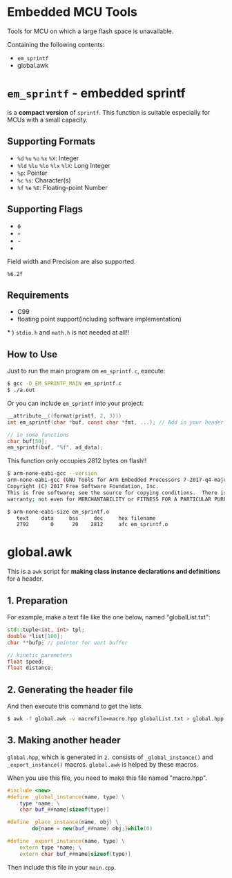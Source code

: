 # Embedded MCU Tools
Tools for MCU on which a large flash space is unavailable.

Containing the following contents:

- `em_sprintf`
- global.awk

# `em_sprintf` - **em**bedded **sprintf**

is a **compact version** of `sprintf`. This function is suitable especially for MCUs with a small capacity.

## Supporting Formats
- `%d` `%u` `%o` `%x` `%X`: Integer
- `%ld` `%lu` `%lo` `%lx` `%lX`: Long Integer
- `%p`: Pointer
- `%c` `%s`: Character(s)
- `%f` `%e` `%E`: Floating-point Number

## Supporting Flags
- `0`
- `+`
- `-`
- ` `

Field width and Precision are also supported.

```
%6.2f
```

## Requirements
- C99
- floating point support(including software implementation)

\* ) `stdio.h` and `math.h` is not needed at all!!

## How to Use
Just to run the main program on `em_sprintf.c`, execute:

```bash
$ gcc -D_EM_SPRINTF_MAIN em_sprintf.c
$ ./a.out
```

Or you can include `em_sprintf` into your project:

```c
__attribute__((format(printf, 2, 3)))
int em_sprintf(char *buf, const char *fmt, ...); // Add in your header

// in some functions
char buf[50];
em_sprintf(buf, "%f", ad_data);
```

This function only occupies 2812 bytes on flash!!

```bash
$ arm-none-eabi-gcc --version
arm-none-eabi-gcc (GNU Tools for Arm Embedded Processors 7-2017-q4-major) 7.2.1 20170904 (release) [ARM/embedded-7-branch revision 255204]
Copyright (C) 2017 Free Software Foundation, Inc.
This is free software; see the source for copying conditions.  There is NO
warranty; not even for MERCHANTABILITY or FITNESS FOR A PARTICULAR PURPOSE.

$ arm-none-eabi-size em_sprintf.o
   text    data     bss     dec     hex filename
   2792       0      20    2812     afc em_sprintf.o
```

# global.awk
This is a `awk` script for **making class instance declarations and definitions** for a header.



## 1. Preparation
For example, make a text file like the one below, named "globalList.txt":

```cpp
std::tuple<int, int> tpl;
double *list[100];
char **bufp; // pointer for uart buffer

// kinetic parameters
float speed;
float distance;
```

## 2. Generating the header file
And then execute this command to get the lists.

```bash
$ awk -f global.awk -v macrofile=macro.hpp globalList.txt > global.hpp
```

## 3. Making another header
`global.hpp`, which is generated in `2.` consists of `_global_instance()` and `_export_instance()` macros. `global.awk` is helped by these macros.

When you use this file, you need to make this file named "macro.hpp".

```cpp
#include <new>
#define _global_instance(name, type) \
    type *name; \
    char buf_##name[sizeof(type)]

#define _place_instance(name, obj) \
        do{name = new(buf_##name) obj;}while(0)

#define _export_instance(name, type) \
    extern type *name; \
    extern char buf_##name[sizeof(type)]
```

Then include this file in your `main.cpp`.
